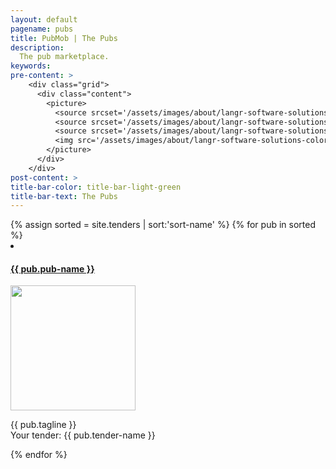 ```yaml
---
layout: default
pagename: pubs
title: PubMob | The Pubs
description:
  The pub marketplace.
keywords:
pre-content: >
    <div class="grid">
      <div class="content">
        <picture>
          <source srcset='/assets/images/about/langr-software-solutions-colorado-springs-colorado-about.jpg' media='(max-width: 1080px)'>
          <source srcset='/assets/images/about/langr-software-solutions-colorado-springs-colorado-about.jpg' media='(min-width: 960px)'>
          <source srcset='/assets/images/about/langr-software-solutions-colorado-springs-colorado-about.jpg' media='(min-width: 830px'>
          <img src='/assets/images/about/langr-software-solutions-colorado-springs-colorado-about.jpg' alt='About PubMob'>
        </picture>
      </div>
    </div>
post-content: >
title-bar-color: title-bar-light-green
title-bar-text: The Pubs
---
```

<div>
 {% assign sorted = site.tenders | sort:'sort-name' %}
 {% for pub in sorted %}
   <li>
     <h4><a href="/tenders/{{ pub.tender-id }}">{{ pub.pub-name }}</a></h4>
     <img src="/assets/images/tenders/{{ pub.tender-id }}.{{ pub.tender-photo-extension }}" style="width: 200px" />
     <p>{{ pub.tagline }}<br />
     Your tender: {{ pub.tender-name }}</p>
   </li>
 {% endfor %}
</div>
